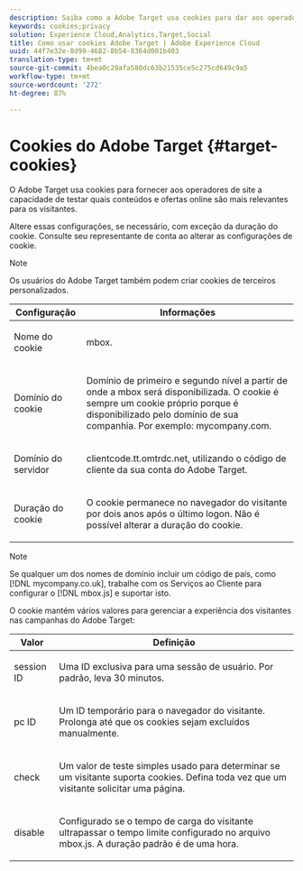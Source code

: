 ```yaml
---
description: Saiba como a Adobe Target usa cookies para dar aos operadores de site a capacidade de testar que conteúdo online e ofertas são mais relevantes para os visitantes.
keywords: cookies;privacy
solution: Experience Cloud,Analytics,Target,Social
title: Como usar cookies Adobe Target | Adobe Experience Cloud
uuid: 44f7e32e-8d99-4682-8b54-8364d001b403
translation-type: tm+mt
source-git-commit: 4bea0c29afa580dc63b21535ce5c275cd649c9a5
workflow-type: tm+mt
source-wordcount: '272'
ht-degree: 87%

---
```



# Cookies do Adobe Target {#target-cookies}

O Adobe Target usa cookies para fornecer aos operadores de site a capacidade de testar quais conteúdos e ofertas online são mais relevantes para os visitantes.

Altere essas configurações, se necessário, com exceção da duração do cookie. Consulte seu representante de conta ao alterar as configurações de cookie.

>[!NOTE]
>
>Os usuários do Adobe Target também podem criar cookies de terceiros personalizados.

<table id="table_54B402C6E19C4A70B1E27BC9DFF776EB"> 
 <thead> 
  <tr> 
   <th colname="col1" class="entry"> Configuração </th> 
   <th colname="col2" class="entry"> Informações </th> 
  </tr> 
 </thead>
 <tbody> 
  <tr> 
   <td colname="col1"> <p>Nome do cookie </p> </td> 
   <td colname="col2"> <p>mbox. </p> </td> 
  </tr> 
  <tr> 
   <td colname="col1"> <p>Domínio do cookie </p> </td> 
   <td colname="col2"> <p>Domínio de primeiro e segundo nível a partir de onde a mbox será disponibilizada. O cookie é sempre um cookie próprio porque é disponibilizado pelo domínio de sua companhia. Por exemplo: <span class="filepath">mycompany.com</span>. </p> </td> 
  </tr> 
  <tr> 
   <td colname="col1"> <p>Domínio do servidor </p> </td> 
   <td colname="col2"> <p> <span class="filepath"> clientcode.tt.omtrdc.net</span>, utilizando o código de cliente da sua conta do Adobe Target. </p> </td> 
  </tr> 
  <tr> 
   <td colname="col1"> <p>Duração do cookie </p> </td> 
   <td colname="col2"> <p>O cookie permanece no navegador do visitante por dois anos após o último logon. Não é possível alterar a duração do cookie. </p> </td> 
  </tr> 
 </tbody> 
</table>

>[!NOTE]
>
>Se qualquer um dos nomes de domínio incluir um código de país, como [!DNL mycompany.co.uk], trabalhe com os Serviços ao Cliente para configurar o [!DNL mbox.js] e suportar isto.

O cookie mantém vários valores para gerenciar a experiência dos visitantes nas campanhas do Adobe Target:

<table id="table_5245F72A2D5A4322B40ABB10B7DFB338"> 
 <thead> 
  <tr> 
   <th colname="col1" class="entry"> Valor </th> 
   <th colname="col2" class="entry"> Definição </th> 
  </tr> 
 </thead>
 <tbody> 
  <tr> 
   <td colname="col1"> <p> <span class="codeph"> session ID</span> </p> </td> 
   <td colname="col2"> <p>Uma ID exclusiva para uma sessão de usuário. Por padrão, leva 30 minutos. </p> </td> 
  </tr> 
  <tr> 
   <td colname="col1"> <p> <span class="codeph"> pc ID</span> </p> </td> 
   <td colname="col2"> <p>Um ID temporário para o navegador do visitante. Prolonga até que os cookies sejam excluídos manualmente. </p> </td> 
  </tr> 
  <tr> 
   <td colname="col1"> <p> <span class="codeph"> check</span> </p> </td> 
   <td colname="col2"> <p>Um valor de teste simples usado para determinar se um visitante suporta cookies. Defina toda vez que um visitante solicitar uma página. </p> </td> 
  </tr> 
  <tr> 
   <td colname="col1"> <p> <span class="codeph"> disable</span> </p> </td> 
   <td colname="col2"> <p>Configurado se o tempo de carga do visitante ultrapassar o tempo limite configurado no arquivo <span class="filepath">mbox.js</span>. A duração padrão é de uma hora. </p> </td> 
  </tr> 
 </tbody> 
</table>

